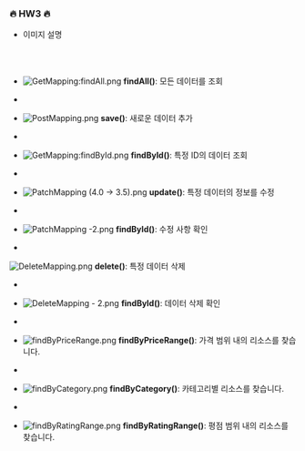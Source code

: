 ### 🔥 HW3 🔥

- 이미지 설명

  <br><br>
  
- ![GetMapping:findAll.png](../..//GetMapping%3AfindAll.png) **findAll()**: 모든 데이터를 조회

- <br>

- ![PostMapping.png](../..//PostMapping.png) **save()**: 새로운 데이터 추가
  
- <br>
  
- ![GetMapping:findById.png](../..//GetMapping%3AfindById.png) **findById()**: 특정 ID의 데이터 조회

- <br>
  
- ![PatchMapping (4.0 -> 3.5).png](../..//PatchMapping%20%284.0%20-%3E%203.5%29.png) **update()**: 특정 데이터의 정보를 수정

- <br>

- ![PatchMapping -2.png](../..//PatchMapping%20-2.png) **findById()**: 수정 사항 확인

- <br>

![DeleteMapping.png](../..//DeleteMapping.png) **delete()**: 특정 데이터 삭제

- <br>

- ![DeleteMapping -  2.png](../..//DeleteMapping%20-%20%202.png) **findById()**: 데이터 삭제 확인

- <br>

- ![findByPriceRange.png](../..//findByPriceRange.png) **findByPriceRange()**: 가격 범위 내의 리소스를 찾습니다.

- <br>

- ![findByCategory.png](../..//findByCategory.png) **findByCategory()**: 카테고리별 리소스를 찾습니다.

- <br>

- ![findByRatingRange.png](../..//findByRatingRange.png) **findByRatingRange()**: 평점 범위 내의 리소스를 찾습니다.
